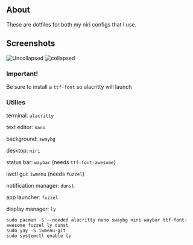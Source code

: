 ## About
These are dotfiles for both my niri configs that I use.

## Screenshots
![Uncollapsed](https://github.com/user-attachments/assets/bb7c5e38-b51a-48cc-a4da-6b70034af426)
![collapsed](https://github.com/user-attachments/assets/f7b0e0c7-88d3-4ebf-97b5-a9b18debc8d4)

### Important!
Be sure to install a ```ttf-font``` so alacritty will launch

### Utilies
terminal: ```alacritty```

text editor: ```nano```

background: ```swaybg```

desktop: ```niri```

status bar: ```waybar``` (needs ```ttf-font-awesome```)

iwctl gui: ```iwmenu``` (needs ```fuzzel```)

notification manager: ```dunst```

app launcher: ```fuzzel```

display manager: ```ly```

```
sudo pacman -S --needed alacritty nano swaybg niri waybar ttf-font-awesome fuzzel ly dunst
sudo yay -S iwmenu-git
sudo systemctl enable ly
```








